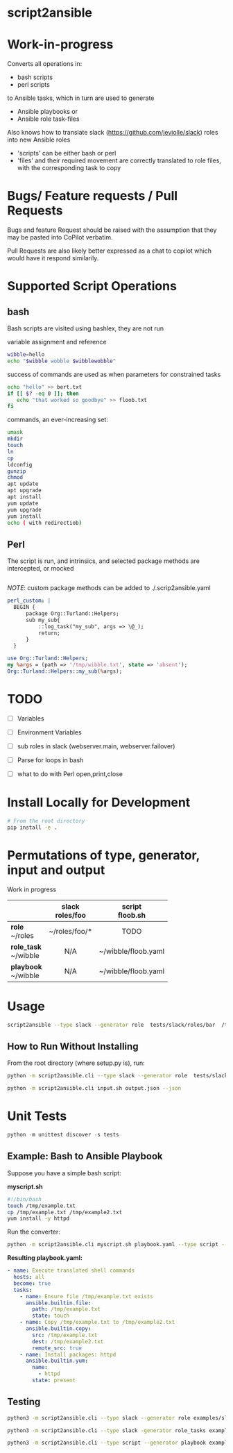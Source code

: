 # script2ansible
# Work-in-progress 

Converts all operations in:
- bash scripts
- perl scripts

to Ansible tasks, which in turn are used to generate 
- Ansible playbooks or
- Ansible role task-files


Also knows how to translate slack (https://github.com/jeviolle/slack) roles into new Ansible roles
- 'scripts' can be either bash or perl
- 'files' and their required movement are correctly translated to role files, with the corresponding task to copy


# Bugs/ Feature requests / Pull Requests

Bugs and feature Request should be raised with the assumption that they may be pasted into CoPilot verbatim. 


Pull Requests are also likely better expressed as a chat to copilot which would have it respond similarily.

# Supported Script Operations

## bash
Bash scripts are visited using bashlex, they are not run

variable assignment and reference
```bash
wibble=hello
echo "$wibble wobble $wibblewobble"
```

success of commands are used as when parameters for constrained tasks
```bash
echo "hello" >> bert.txt
if [[ $? -eq 0 ]]; then
   echo "that worked so goodbye" >> floob.txt
fi
```

commands, an ever-increasing set:
```bash
umask
mkdir
touch
ln
cp
ldconfig
gunzip
chmod
apt update
apt upgrade
apt install
yum update
yum upgrade
yum install
echo ( with redirectiob)
```

## Perl
The script is run, and intrinsics, and selected package methods are intercepted, or mocked

```perl
```

$NOTE$: custom package methods can be added to ./.scrip2ansible.yaml
```yaml
perl_custom: |
  BEGIN {
      package Org::Turland::Helpers;
      sub my_sub{
          ::log_task("my_sub", args => \@_);
          return;
      }
  }
```

```perl
use Org::Turland::Helpers;
my %args = (path => '/tmp/wibble.txt', state => 'absent');
Org::Turland::Helpers::my_sub(%args);
```

# TODO
- [ ] Variables
- [ ] Environment Variables
- [ ] sub roles in slack (webserver.main, webserver.failover)
- [ ] Parse for loops in bash
- [ ] what to do with Perl open,print,close 


# Install Locally for Development
```bash
# From the root directory
pip install -e .
```
# Permutations of type, generator, input and output
Work in progress

|            | slack<br/> roles/foo  | script <br/> floob.sh |  
|------------|:------------:|:---------:|
| **role** <br/> ~/roles      | ~/roles/foo/*     | TODO  |  
| **role_task** <br/> ~/wibble  |    N/A        |  ~/wibble/floob.yaml |  
| **playbook**  <br/> ~/wibble  |    N/A        |  ~/wibble/floob.yaml |  



# Usage

```bash
script2ansible --type slack --generator role  tests/slack/roles/bar  /tmp/rolly
```

## How to Run Without Installing

From the root directory (where setup.py is), run:
```bash
python -m script2ansible.cli --type slack --generator role  tests/slack/roles/bar  /tmp/rolly
```
```bash
python -m script2ansible.cli input.sh output.json --json
```

# Unit Tests
```python
python -m unittest discover -s tests
```

## Example: Bash to Ansible Playbook

Suppose you have a simple bash script:

**myscript.sh**
```bash
#!/bin/bash
touch /tmp/example.txt
cp /tmp/example.txt /tmp/example2.txt
yum install -y httpd
```

Run the converter:
```bash
python -m script2ansible.cli myscript.sh playbook.yaml --type script --generator playbook
```

**Resulting playbook.yaml:**
```yaml
- name: Execute translated shell commands
  hosts: all
  become: true
  tasks:
    - name: Ensure file /tmp/example.txt exists
      ansible.builtin.file:
        path: /tmp/example.txt
        state: touch
    - name: Copy /tmp/example.txt to /tmp/example2.txt
      ansible.builtin.copy:
        src: /tmp/example.txt
        dest: /tmp/example2.txt
        remote_src: true
    - name: Install packages: httpd
      ansible.builtin.yum:
        name:
          - httpd
        state: present
```

## Testing

```bash
python3 -m script2ansible.cli --type slack --generator role examples/slack/roles/bar /tmp
```


```bash
python3 -m script2ansible.cli --type slack -generator role_tasks examples/slack/roles/bar /tmp
```

```bash
python3 -m script2ansible.cli --type script --generator playbook examples/bash/sample1.sh /tmp/floob.yaml
```